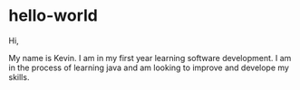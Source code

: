 # hello-world

Hi, 

My name is Kevin. I am in my first year learning software development.
I am in the process of learning java and am looking to improve and develope my skills.

